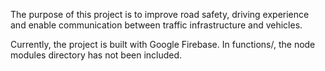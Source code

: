 The purpose of this project is to improve road safety, driving experience and enable communication between traffic infrastructure and vehicles.

Currently, the project is built with Google Firebase.
In functions/, the node modules directory has not been included.
